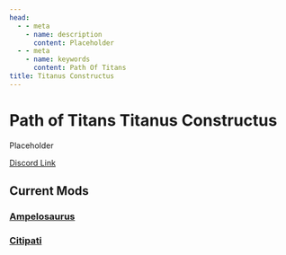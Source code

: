 ```yaml
---
head:
  - - meta
    - name: description
      content: Placeholder
  - - meta
    - name: keywords
      content: Path Of Titans
title: Titanus Constructus
---
```


# Path of Titans Titanus Constructus

Placeholder

[Discord Link](#)

## Current Mods

### [Ampelosaurus](./Path-of-Titans-Ampelosaurus)

### [Citipati](./Path-of-Titans-TCCitipati)
